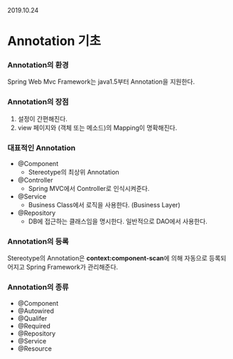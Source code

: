 2019.10.24
# Annotation 기초
### Annotation의 환경
Spring Web Mvc Framework는 java1.5부터 Annotation을 지원한다.

### Annotation의 장점
1. 설정이 간편해진다.
2. view 페이지와 (객체 또는 메소드)의 Mapping이 명확해진다.

### 대표적인 Annotation
- @Component
  - Stereotype의 최상위 Annotation
- @Controller
  - Spring MVC에서 Controller로 인식시켜준다.
- @Service
  - Business Class에서 로직을 사용한다. (Business Layer)
- @Repository
  - DB에 접근하는 클래스임을 명시한다. 일반적으로 DAO에서 사용한다.

### Annotation의 등록 
Stereotype의 Annotation은 **context:component-scan**에 의해 자동으로 등록되어지고 Spring Framework가 관리해준다. 

### Annotation의 종류 
- @Component
- @Autowired
- @Qualifer
- @Required
- @Repository
- @Service 
- @Resource